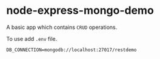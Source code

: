 # node-express-mongo-demo

A basic app which contains `CRUD` operations.

To use add `.env` file.

```node
DB_CONNECTION=mongodb://localhost:27017/restdemo
```
